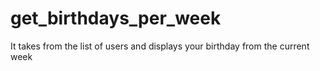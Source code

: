 # get_birthdays_per_week
It takes from the list of users and displays your birthday from the current week
